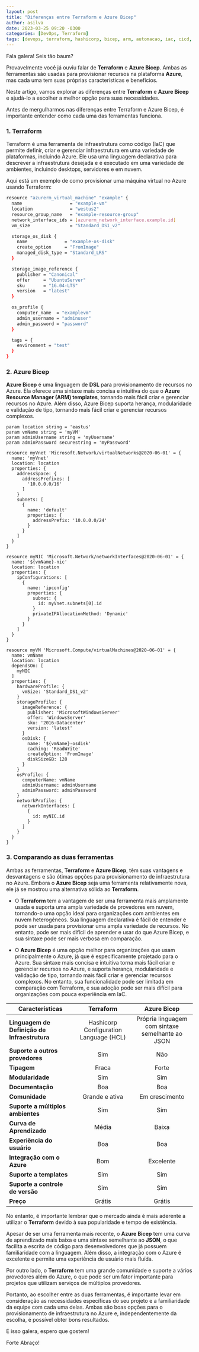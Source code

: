 ```yaml
---
layout: post
title: "Diferenças entre Terraform e Azure Bicep"
author: asilva
date: 2023-03-25 09:20 -0300
categories: [DevOps, Terraform]
tags: [devops, terraform, hashicorp, bicep, arm, automacao, iac, cicd, azure]
---
```


Fala galera! Seis tão baum?

Provavelmente você já ouviu falar de **Terraform** e **Azure Bicep**. Ambas as ferramentas são usadas para provisionar recursos na plataforma **Azure**, mas cada uma tem suas próprias características e benefícios. 

Neste artigo, vamos explorar as diferenças entre **Terraform** e **Azure Bicep** e ajudá-lo a escolher a melhor opção para suas necessidades.

Antes de mergulharmos nas diferenças entre Terraform e Azure Bicep, é importante entender como cada uma das ferramentas funciona. 

### **1. Terraform**

Terraform é uma ferramenta de infraestrutura como código (IaC) que permite definir, criar e gerenciar infraestrutura em uma variedade de plataformas, incluindo Azure. Ele usa uma linguagem declarativa para descrever a infraestrutura desejada e é executado em uma variedade de ambientes, incluindo desktops, servidores e em nuvem.

Aqui está um exemplo de como provisionar uma máquina virtual no Azure usando Terraform:

```bash
resource "azurerm_virtual_machine" "example" {
  name                  = "example-vm"
  location              = "westus2"
  resource_group_name   = "example-resource-group"
  network_interface_ids = [azurerm_network_interface.example.id]
  vm_size               = "Standard_DS1_v2"

  storage_os_disk {
    name              = "example-os-disk"
    create_option     = "FromImage"
    managed_disk_type = "Standard_LRS"
  }

  storage_image_reference {
    publisher = "Canonical"
    offer     = "UbuntuServer"
    sku       = "16.04-LTS"
    version   = "latest"
  }

  os_profile {
    computer_name  = "examplevm"
    admin_username = "adminuser"
    admin_password = "password"
  }

  tags = {
    environment = "test"
  }
}
```

### **2. Azure Bicep**

**Azure Bicep** é uma linguagem de **DSL** para provisionamento de recursos no Azure. Ela oferece uma sintaxe mais concisa e intuitiva do que o **Azure Resource Manager (ARM) templates**, tornando mais fácil criar e gerenciar recursos no Azure. Além disso, Azure Bicep suporta herança, modularidade e validação de tipo, tornando mais fácil criar e gerenciar recursos complexos.

```
param location string = 'eastus'
param vmName string = 'myVM'
param adminUsername string = 'myUsername'
param adminPassword securestring = 'myPassword'

resource myVnet 'Microsoft.Network/virtualNetworks@2020-06-01' = {
  name: 'myVnet'
  location: location
  properties: {
    addressSpace: {
      addressPrefixes: [
        '10.0.0.0/16'
      ]
    }
    subnets: [
      {
        name: 'default'
        properties: {
          addressPrefix: '10.0.0.0/24'
        }
      }
    ]
  }
}

resource myNIC 'Microsoft.Network/networkInterfaces@2020-06-01' = {
  name: '${vmName}-nic'
  location: location
  properties: {
    ipConfigurations: [
      {
        name: 'ipconfig'
        properties: {
          subnet: {
            id: myVnet.subnets[0].id
          }
          privateIPAllocationMethod: 'Dynamic'
        }
      }
    ]
  }
}

resource myVM 'Microsoft.Compute/virtualMachines@2020-06-01' = {
  name: vmName
  location: location
  dependsOn: [
    myNIC
  ]
  properties: {
    hardwareProfile: {
      vmSize: 'Standard_DS1_v2'
    }
    storageProfile: {
      imageReference: {
        publisher: 'MicrosoftWindowsServer'
        offer: 'WindowsServer'
        sku: '2016-Datacenter'
        version: 'latest'
      }
      osDisk: {
        name: '${vmName}-osdisk'
        caching: 'ReadWrite'
        createOption: 'FromImage'
        diskSizeGB: 128
      }
    }
    osProfile: {
      computerName: vmName
      adminUsername: adminUsername
      adminPassword: adminPassword
    }
    networkProfile: {
      networkInterfaces: [
        {
          id: myNIC.id
        }
      ]
    }
  }
}
```

### **3. Comparando as duas ferramentas**

Ambas as ferramentas, **Terraform** e **Azure Bicep**, têm suas vantagens e desvantagens e são ótimas opções para provisionamento de infraestrutura no Azure. Embora o **Azure Bicep** seja uma ferramenta relativamente nova, ele já se mostrou uma alternativa sólida ao **Terraform**. 

- O **Terraform** tem a vantagem de ser uma ferramenta mais amplamente usada e suporta uma ampla variedade de provedores em nuvem, tornando-o uma opção ideal para organizações com ambientes em nuvem heterogêneos. Sua linguagem declarativa é fácil de entender e pode ser usada para provisionar uma ampla variedade de recursos. No entanto, pode ser mais difícil de aprender e usar do que Azure Bicep, e sua sintaxe pode ser mais verbosa em comparação.

- O **Azure Bicep** é uma opção melhor para organizações que usam principalmente o Azure, já que é especificamente projetado para o Azure. Sua sintaxe mais concisa e intuitiva torna mais fácil criar e gerenciar recursos no Azure, e suporta herança, modularidade e validação de tipo, tornando mais fácil criar e gerenciar recursos complexos. No entanto, sua funcionalidade pode ser limitada em comparação com Terraform, e sua adoção pode ser mais difícil para organizações com pouca experiência em IaC.

| **Características**                                   | **Terraform**     | **Azure Bicep**         |
|-------------------------------------------------------|:-----------------:|:-----------------------:|
| **Linguagem de Definição de <br /> Infraestrutura**   | Hashicorp Configuration <br /> Language (HCL) | Própria linguagem com sintaxe <br /> semelhante ao JSON | 
| **Suporte a outros provedores**                       | Sim               | Não                     | 
| **Tipagem**                                           | Fraca             | Forte                   | 
| **Modularidade**                                      | Sim               | Sim                     | 
| **Documentação**                                      | Boa               | Boa                     | 
| **Comunidade**                                        | Grande e ativa    | Em crescimento          | 
| **Suporte a múltiplos ambientes**                     | Sim               | Sim                     | 
| **Curva de Aprendizado**                              | Média             | Baixa                   | 
| **Experiência do usuário**                            | Boa               | Boa                     | 
| **Integração com o Azure**                            | Bom	              | Excelente               | 
| **Suporte a templates**                               | Sim	              | Sim	                    | 
| **Suporte a controle de versão**                      | Sim	              | Sim	                    | 
| **Preço**                                             | Grátis            | Grátis                  | 

No entanto, é importante lembrar que o mercado ainda é mais aderente a utilizar o **Terraform** devido à sua popularidade e tempo de existência.

Apesar de ser uma ferramenta mais recente, o **Azure Bicep** tem uma curva de aprendizado mais baixa e uma sintaxe semelhante ao **JSON**, o que facilita a escrita de código para desenvolvedores que já possuem familiaridade com a linguagem. Além disso, a integração com o Azure é excelente e permite uma experiência de usuário mais fluída. 

Por outro lado, o **Terraform** tem uma grande comunidade e suporte a vários provedores além do Azure, o que pode ser um fator importante para projetos que utilizam serviços de múltiplos provedores.

Portanto, ao escolher entre as duas ferramentas, é importante levar em consideração as necessidades específicas do seu projeto e a familiaridade da equipe com cada uma delas. Ambas são boas opções para o provisionamento de infraestrutura no Azure e, independentemente da escolha, é possível obter bons resultados.

É isso galera, espero que gostem!

Forte Abraço!
